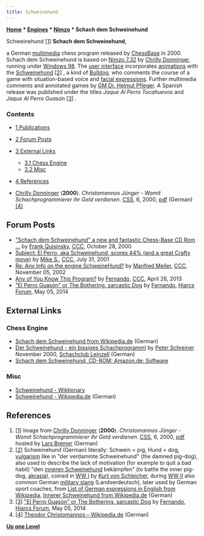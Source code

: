 ```yaml
---
title: Schweinehund
---
```

**[Home](Home "Home") \* [Engines](Engines "Engines") \* [Nimzo](Nimzo "Nimzo") \* Schach dem Schweinehund**



 [](File:Schweinehund.jpg) Schweinehund <a id="cite-note-1" href="#cite-ref-1">[1]</a> 
**Schach dem Schweinehund**,  

a German [multimedia](https://en.wikipedia.org/wiki/Multimedia) chess program released by [ChessBase](ChessBase "ChessBase") in 2000. Schach dem Schweinehund is based on [Nimzo 7.32](Nimzo "Nimzo") by [Chrilly Donninger](Chrilly_Donninger "Chrilly Donninger"), running under [Windows 98](Windows "Windows"). The [user interface](User_Interface "User Interface") incorporates [animations](https://en.wikipedia.org/wiki/Animation) with the [Schweinehund](http://de.wikipedia.org/wiki/Schweinehund) <a id="cite-note-2" href="#cite-ref-2">[2]</a> , a kind of [Bulldog](https://en.wikipedia.org/wiki/Bulldog), who comments the course of a game with situation-based voice and [facial expressions](https://en.wikipedia.org/wiki/Facial_expressions). Further multimedia comments and annotated games by [GM Dr. Helmut Pfleger](https://en.wikipedia.org/wiki/Helmut_Pfleger). A Spanish release was published under the titles *Jaque Al Perro Tocahuevos* and *Jaque Al Perro Guasón* <a id="cite-note-3" href="#cite-ref-3">[3]</a> . 



### Contents


* [1 Publications](#publications)
* [2 Forum Posts](#forum-posts)
* [3 External Links](#external-links)
	+ [3.1 Chess Engine](#chess-engine)
	+ [3.2 Misc](#misc)
* [4 References](#references)






* [Chrilly Donninger](Chrilly_Donninger "Chrilly Donninger") (**2000**). *Christomannos Jünger - Womit Schachprogrammierer ihr Geld verdienen*. [CSS](Computerschach_und_Spiele "Computerschach und Spiele"), 6, 2000, [pdf](https://brigitte-godot.com/wp-content/uploads/2018/03/Christomannos.pdf) (German) <a id="cite-note-4" href="#cite-ref-4">[4]</a>


## Forum Posts


* ["Schach dem Schweinehund" a new and fantastic Chess-Base CD Rom ...](https://www.stmintz.com/ccc/index.php?id=135262) by [Frank Quisinsky](Frank_Quisinsky "Frank Quisinsky"), [CCC](CCC "CCC"), October 28, 2000
* [Subject: El Perro, aka Schweinehund, scores 44% (and a great Crafty move)](https://www.stmintz.com/ccc/index.php?id=181782) by [Mike S.](index.php?title=Michael_Scheidl&action=edit&redlink=1 "Michael Scheidl (page does not exist)"), [CCC](CCC "CCC"), July 31, 2001
* [Re: Any Info on the engine SchweineHund?](https://www.stmintz.com/ccc/index.php?id=263372) by [Manfred Meiler](index.php?title=Manfred_Meiler&action=edit&redlink=1 "Manfred Meiler (page does not exist)"), [CCC](CCC "CCC"), November 05, 2002
* [Any of You Know This Program?](http://www.talkchess.com/forum/viewtopic.php?t=47861) by [Fernando](Fernando_Villegas "Fernando Villegas"), [CCC](CCC "CCC"), April 26, 2013
* ["El Perro Guasón" or The Bothering, sarcastic Dog](http://hiarcs.net/forums/viewtopic.php?t=6701) by [Fernando](Fernando_Villegas "Fernando Villegas"), [Hiarcs Forum](Computer_Chess_Forums "Computer Chess Forums"), May 05, 2014


## External Links


### Chess Engine


* [Schach dem Schweinehund from Wikipedia.de](https://de.wikipedia.org/wiki/Schach_dem_Schweinehund) (German)
* [Der Schweinehund - ein bissiges Schachprogramm!](http://scleinzell.schachvereine.de/p_spielprogramme/schweinehund.shtml) by [Peter Schreiner](Peter_Schreiner "Peter Schreiner") November 2000, [Schachclub Leinzell](http://scleinzell.schachvereine.de/home/news.shtml) (German)
* [Schach dem Schweinehund, CD-ROM: Amazon.de: Software](http://www.amazon.de/Chessbase-Schach-dem-Schweinehund-CD-ROM/dp/3935602332)


### Misc


* [Schweinehund - Wiktionary](https://en.wiktionary.org/wiki/Schweinehund)
* [Schweinehund - Wikipedia.de](https://de.wikipedia.org/wiki/Schweinehund) (German)


## References


1. <a id="cite-ref-1" href="#cite-note-1">[1]</a> Image from [Chrilly Donninger](Chrilly_Donninger "Chrilly Donninger") (**2000**). *Christomannos Jünger - Womit Schachprogrammierer ihr Geld verdienen*. [CSS](Computerschach_und_Spiele "Computerschach und Spiele"), 6, 2000, [pdf](http://www.lbremer.de/chrilly/christomanno.pdf) hosted by [Lars Bremer](Lars_Bremer "Lars Bremer") (German)
2. <a id="cite-ref-2" href="#cite-note-2">[2]</a> Schweinehund (German) literally: Schwein = pig, Hund = dog, [vulgarism](https://en.wikipedia.org/wiki/Vulgarism) like in "der verdammte Schweinehund" (the damned pig-dog), also used to describe the lack of motivation (for example to quit a bad habit) "den [inneren Schweinehund](http://de.wikipedia.org/wiki/Innerer_Schweinehund) bekämpfen" (to battle the inner pig-dog, [akrasia](https://en.wikipedia.org/wiki/Akrasia)), coined in [WW I](https://en.wikipedia.org/wiki/World_War_I) by [Kurt von Schleicher](https://en.wikipedia.org/wiki/Kurt_von_Schleicher), during [WW II](https://en.wikipedia.org/wiki/World_War_II) also common German [military slang](https://en.wikipedia.org/wiki/Military_slang) (Landserdeutsch), later used by German sport coaches, from [List of German expressions in English from Wikipedia](https://en.wikipedia.org/wiki/List_of_German_expressions_in_English), [Innerer Schweinehund from Wikipedia.de](http://de.wikipedia.org/wiki/Innerer_Schweinehund) (German)
3. <a id="cite-ref-3" href="#cite-note-3">[3]</a> ["El Perro Guasón" or The Bothering, sarcastic Dog](http://hiarcs.net/forums/viewtopic.php?t=6701) by [Fernando](Fernando_Villegas "Fernando Villegas"), [Hiarcs Forum](Computer_Chess_Forums "Computer Chess Forums"), May 05, 2014
4. <a id="cite-ref-4" href="#cite-note-4">[4]</a> [Theodor Christomannos – Wikipedia.de](https://de.wikipedia.org/wiki/Theodor_Christomannos) (German)

**[Up one Level](Nimzo "Nimzo")**







 
